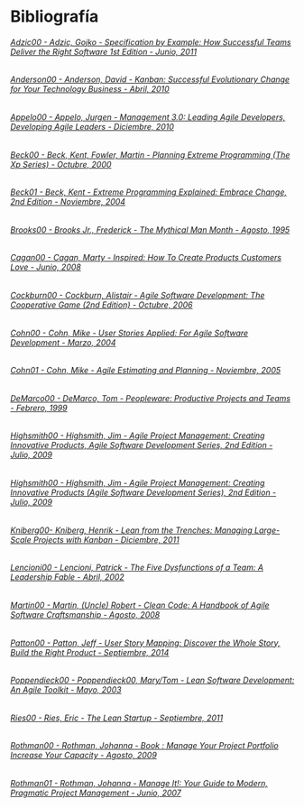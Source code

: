 # Bibliografía

###### [Adzic00 - Adzic, Gojko - Specification by Example: How Successful Teams Deliver the Right Software 1st Edition - Junio, 2011](https://g.co/kgs/3ecUwn)

###### [Anderson00 - Anderson, David - Kanban: Successful Evolutionary Change for Your Technology Business - Abril, 2010](https://www.amazon.com/Kanban-Successful-Evolutionary-Technology-Business/dp/0984521402)

###### [Appelo00 - Appelo, Jurgen - Management 3.0: Leading Agile Developers, Developing Agile Leaders - Diciembre, 2010](https://g.co/kgs/iAXCQ9)

###### [Beck00 - Beck, Kent, Fowler, Martin - Planning Extreme Programming (The Xp Series) - Octubre, 2000](https://g.co/kgs/AZtpxD)

###### [Beck01 - Beck, Kent - Extreme Programming Explained: Embrace Change, 2nd Edition - Noviembre, 2004](https://g.co/kgs/KKdTyb)

###### [Brooks00 - Brooks Jr., Frederick - The Mythical Man Month - Agosto, 1995](https://g.co/kgs/pU3KT4)

###### [Cagan00 - Cagan, Marty - Inspired: How To Create Products Customers Love - Junio, 2008](https://www.amazon.com/Inspired-Create-Products-Customers-Love/dp/0981690408)

###### [Cockburn00 - Cockburn, Alistair - Agile Software Development: The Cooperative Game (2nd Edition) - Octubre, 2006](https://g.co/kgs/YnRFqf)

###### [Cohn00 - Cohn, Mike - User Stories Applied: For Agile Software Development - Marzo, 2004](https://g.co/kgs/d4Rxzh)

###### [Cohn01 - Cohn, Mike - Agile Estimating and Planning - Noviembre, 2005](https://g.co/kgs/iuMEez)

###### [DeMarco00 - DeMarco, Tom - Peopleware: Productive Projects and Teams - Febrero, 1999](https://g.co/kgs/s9jWfH)

###### [Highsmith00 - Highsmith, Jim - Agile Project Management: Creating Innovative Products, Agile Software Development Series, 2nd Edition - Julio, 2009](https://g.co/kgs/6fxQ7q)

###### [Highsmith00 - Highsmith, Jim - Agile Project Management: Creating Innovative Products (Agile Software Development Series), 2nd Edition - Julio, 2009](https://g.co/kgs/6fxQ7q)

###### [Kniberg00- Kniberg, Henrik - Lean from the Trenches: Managing Large-Scale Projects with Kanban - Diciembre, 2011](https://g.co/kgs/MKjSYM)

###### [Lencioni00 - Lencioni, Patrick - The Five Dysfunctions of a Team: A Leadership Fable - Abril, 2002](https://www.amazon.es/Five-Dysfunctions-Team-Leadership-Lencioni/dp/0787960756)

###### [Martin00 - Martin, (Uncle) Robert - Clean Code: A Handbook of Agile Software Craftsmanship - Agosto, 2008](https://g.co/kgs/CssXTo)

###### [Patton00 - Patton, Jeff - User Story Mapping: Discover the Whole Story, Build the Right Product - Septiembre, 2014](https://g.co/kgs/yS1yV4)

###### [Poppendieck00 - Poppendieck00, Mary/Tom - Lean Software Development: An Agile Toolkit - Mayo, 2003](https://g.co/kgs/PYeKwZ)

###### [Ries00 - Ries, Eric - The Lean Startup - Septiembre, 2011](https://g.co/kgs/ahSBJe)

###### [Rothman00 - Rothman, Johanna - Book : Manage Your Project Portfolio Increase Your Capacity - Agosto, 2009](https://g.co/kgs/veNieT)

###### [Rothman01 - Rothman, Johanna - Manage It!: Your Guide to Modern, Pragmatic Project Management - Junio, 2007](https://www.amazon.es/Manage-Modern-Pragmatic-Project-Management/dp/0978739248)





